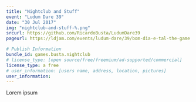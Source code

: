 ```yaml
---
title: "Nightclub and Stuff"
event: "Ludum Dare 39"
date: "30 Jul 2017"
img: "nightclub-and-stuff-%.png"
srcurl: https://github.com/RicardoBusta/LudumDare39
pageurl: https://ldjam.com/events/ludum-dare/39/bom-dia-e-tal-the-game

# Publish Information
bundle_id: games.busta.nightclub
# license_type: [open source/free/freemium/ad-supported/commercial]
license_type: a free
# user_information: [users name, address, location, pictures]
user_information:
---
```

Lorem ipsum